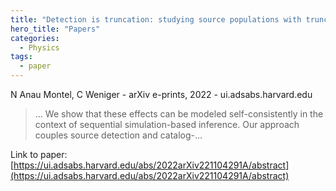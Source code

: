 ```yaml
---
title: "Detection is truncation: studying source populations with truncated marginal neural ratio estimation"
hero_title: "Papers"
categories:
  - Physics
tags:
  - paper
---
```

N Anau Montel, C Weniger - arXiv e-prints, 2022 - ui.adsabs.harvard.edu



>… We show that these effects can be modeled self-consistently in the context of sequential simulation-based inference. Our approach couples source detection and catalog-…

Link to paper: [https://ui.adsabs.harvard.edu/abs/2022arXiv221104291A/abstract](https://ui.adsabs.harvard.edu/abs/2022arXiv221104291A/abstract)
